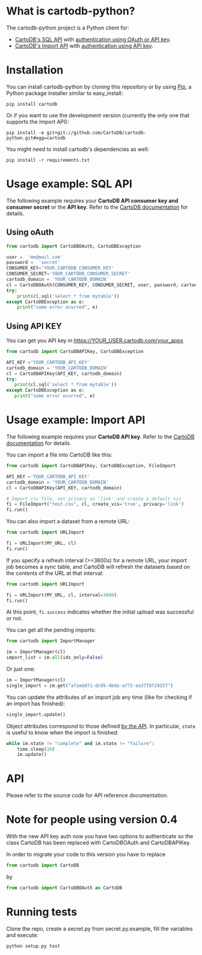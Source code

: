What is cartodb-python?
=======================

The cartodb-python project is a Python client for:

* [CartoDB's SQL API](http://developers.cartodb.com/documentation/sql-api.html) with [authentication using OAuth or API key](http://developers.cartodb.com/documentation/sql-api.html#authentication).
* [CartoDB's Import API](http://docs.cartodb.com/cartodb-platform/import-api.html) with [authentication using API key](http://docs.cartodb.com/cartodb-platform/import-api.html#auth).

Installation
============

You can install cartodb-python by cloning this repository or by using
[Pip](http://pypi.python.org/pypi/pip), a Python package installer similar to
easy\_install:

    pip install cartodb

Or if you want to use the development version (currently the only one that supports the Import API):

    pip install -e git+git://github.com/CartoDB/cartodb-python.git#egg=cartodb

You might need to install cartodb's dependencies as well:

    pip install -r requirements.txt

Usage example: SQL API
======================

The following example requires your **CartoDB API consumer key and consumer
secret** or the **API key**. Refer to the [CartoDB documentation](http://docs.cartodb.com/cartodb-platform/sql-api.html#authentication)
for details.

Using oAuth
-----------

```python
from cartodb import CartoDBOAuth, CartoDBException

user =  'me@mail.com'
password =  'secret'
CONSUMER_KEY='YOUR_CARTODB_CONSUMER_KEY'
CONSUMER_SECRET='YOUR_CARTODB_CONSUMER_SECRET'
cartodb_domain = 'YOUR_CARTODB_DOMAIN'
cl = CartoDBOAuth(CONSUMER_KEY, CONSUMER_SECRET, user, password, cartodb_domain)
try:
    print(cl.sql('select * from mytable'))
except CartoDBException as e:
    print("some error ocurred", e)
```

Using API KEY
-------------

You can get you API key in https://YOUR_USER.cartodb.com/your_apps

```python
from cartodb import CartoDBAPIKey, CartoDBException

API_KEY ='YOUR_CARTODB_API_KEY'
cartodb_domain = 'YOUR_CARTODB_DOMAIN'
cl = CartoDBAPIKey(API_KEY, cartodb_domain)
try:
   print(cl.sql('select * from mytable'))
except CartoDBException as e:
   print("some error ocurred", e)
```

Usage example: Import API
=========================

The following example requires your **CartoDB API key**. Refer to the [CartoDB documentation](http://docs.cartodb.com/cartodb-platform/sql-api.html#authentication) for details.

You can import a file into CartoDB like this:

```python
from cartodb import CartoDBAPIKey, CartoDBException, FileImport

API_KEY ='YOUR_CARTODB_API_KEY'
cartodb_domain = 'YOUR_CARTODB_DOMAIN'
cl = CartoDBAPIKey(API_KEY, cartodb_domain)

# Import csv file, set privacy as 'link' and create a default viz
fi = FileImport("test.csv", cl, create_vis='true', privacy='link')
fi.run()
```

You can also import a dataset from a remote URL:

```python
from cartodb import URLImport

fi = URLImport(MY_URL, cl)
fi.run()
```

If you specify a refresh interval (>=3600s) for a remote URL, your import job becomes a sync table, and CartoDB will refresh the datasets based on the contents of the URL at that interval:

```python
from cartodb import URLImport

fi = URLImport(MY_URL, cl, interval=3600)
fi.run()
```

At this point, ```fi.success``` indicates whether the initial upload was successful or not.

You can get all the pending imports:

```python
from cartodb import ImportManager

im = ImportManager(cl)
import_list = im.all(ids_only=False)
```

Or just one:

```python
im = ImportManager(cl)
single_import = im.get("afaab071-dc95-4bda-a772-ea37f8729157")
```

You can update the attributes of an import job any time (like for checking if an import has finished):

```python
single_import.update()
```

Object attributes correspond to those defined [by the API](http://docs.cartodb.com/cartodb-platform/import-api.html#response-1). In particular, ```state``` is useful to know when the import is finished:

```python
while im.state != "complete" and im.state != "failure":
    time.sleep(10)
    im.update()
```

# API

Please refer to the source code for API reference documentation.

Note for people using version 0.4
==================================

With the new API key auth now you have two options to authenticate so the class
CartoDB has been replaced with CartoDBOAuth and CartoDBAPIKey.

In order to migrate your code to this version you have to replace

```python
from cartodb import CartoDB
```

by

```python
from cartodb import CartoDBOAuth as CartoDB
```

Running tests
=============

Clone the repo, create a secret.py from secret.py.example, fill the variables
and execute:

    python setup.py test
